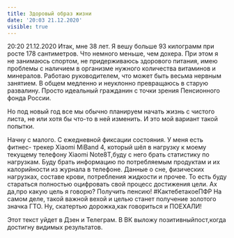 ```yaml
---
title: Здоровый образ жизни
date: '20:03 21.12.2020'
visible: true
---
```

20:20 21.12.2020
Итак, мне 38 лет. Я вешу больше 93 килограмм при росте 178 сантиметров. Что немного меньше, чем дохера. При этом я не занимаюсь спортом, не придерживаюсь здорового питания, имею проблемы с наличием в организме нужного количества витаминов и минералов. Работаю руководителем, что может быть весьма нервным занятием. В общем медленно и неуклонно превращаюсь в старую развалину. Просто идеальный гражданин с точки зрения Пенсионного фонда России.

Но под новый год все мы обычно планируем начать жизнь с чистого листа, не или хотя бы что-то в ней изменить. И это мой вариант такой попытки.

Начну с малого. С ежедневной фиксации состояния. У меня есть фитнес- трекер Xiaomi MiBand 4, который шёл в нагрузку к моему текущему телефону Xiaomi Note8T,буду с него брать статистику по нагрузкам. Буду брать информацию по потребляемым продуктам и их калорийности из журнала в телефоне. Данные о сне, физических нагрузках, составе крови, потребления жидкости и прочее. То есть буду стараться полностью оцифровать свой процесс достижения цели.
Ах да,про какую цель я говорю? Получить пенсию! #КактебетакоеПФР На самом деле, такой важной вехой и целью станет получение золотого значка ГТО. Ну, скатертью дорожка,как говориться и ПОЕХАЛИ!

Этот текст уйдет в Дзен и Телеграм. В ВК выложу позитивныйпост,когда достигну видимых результатов.
